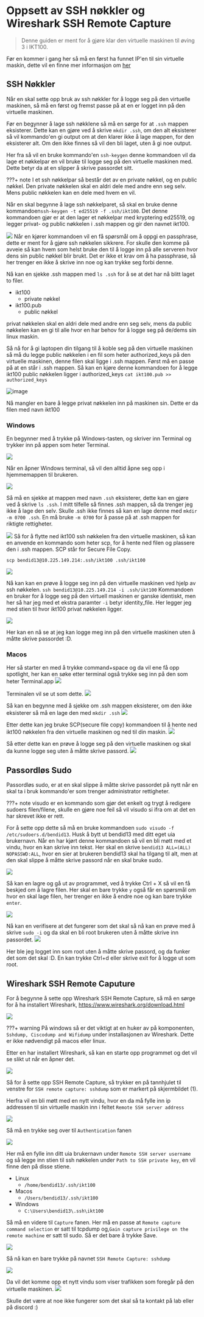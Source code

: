 # Oppsett av SSH nøkkler og Wireshark SSH Remote Capture
> Denne guiden er ment for å gjøre klar den virtuelle maskinen til øving 3 i IKT100.

Før en kommer i gang her så må en først ha funnet IP'en til sin virtuelle maskin, dette vil en finne mer informasjon om [her](../vm.md)


## SSH Nøkkler
Når en skal sette opp bruk av ssh nøkkler for å logge seg på den virtuelle maskinen, så må en først og fremst passe på at en er logget inn på den virtuelle maskinen.

Før en begynner å lage ssh nøkklene så må en sørge for at ``.ssh`` mappen eksisterer. Dette kan en gjøre ved å skrive ``mkdir .ssh``, om den alt eksisterer så vil kommando'en gi output om at den klarer ikke å lage mappen, for den eksisterer alt. Om den ikke finnes så vil den bli laget, uten å gi noe output.

Her fra så vil en bruke kommando'en ``ssh-keygen`` denne kommandoen vil da lage et nøkkelpar en vil bruke til logge seg på den virtuelle maskinen med. Dette betyr da at en slipper å skrive passordet sitt.

???+ note
    I et ssh nøkkelpar så består det av en private nøkkel, og en public nøkkel. Den private nøkkelen skal en aldri dele med andre enn seg selv. Mens public nøkkelen kan en dele med hvem en vil.

Når en skal begynne å lage ssh nøkkelparet, så skal en bruke denne kommandoen``ssh-keygen -t ed25519 -f .ssh/ikt100``.
Det denne kommandoen gjør er at den lager et nøkkelpar med kryptering ed25519, og legger privat- og public nøkkelen i .ssh mappen og gir den navnet ikt100.

![](./assets/2024-09-25-15-06-02.png)
Når en kjører kommandoen vil en få spørsmål om å oppgi en passphrase, dette er ment for å gjøre ssh nøkkelen sikkrere. For skulle den komme på avveie så kan hvem som helst bruke den til å logge inn på alle serveren hvor dens sin public nøkkel blir brukt. Det er ikke et krav om å ha passphrase, så her trenger en ikke å skrive inn noe og kan trykke seg forbi denne.

Nå kan en sjekke .ssh mappen med ``ls .ssh`` for å se at det har nå blitt laget to filer.

- ikt100
    - private nøkkel
- ikt100.pub
    - public nøkkel

privat nøkkelen skal en aldri dele med andre enn seg selv, mens da public nøkkelen kan en gi til alle hvor en har behov for å logge seg på de/dems sin linux maskin.

Så nå for å gi laptopen din tilgang til å koble seg på den virtuelle maskinen så må du legge public nøkkelen i en fil som heter authorized_keys på den virtuelle maskinen, denne filen skal ligge i .ssh mappen. Først må en passe på at en står i .ssh mappen. Så kan en kjøre denne kommandoen for å legge ikt100 public nøkkelen ligger i authorized_keys  ``cat ikt100.pub >> authorized_keys``

![image](https://github.com/user-attachments/assets/24d0b5ef-b2e3-440e-a8e0-95459c82aab4)


Nå mangler en bare å legge privat nøkkelen inn på maskinen sin. Dette er da filen med navn ikt100

### Windows
En begynner med å trykke på Windows-tasten, og skriver inn Terminal og trykker inn på appen som heter Terminal.

![](./assets/2024-09-26-11-08-51.png)

Når en åpner Windows terminal, så vil den alltid åpne seg opp i hjemmemappen til brukeren.

![](./assets/2024-09-26-11-11-15.png)

Så må en sjekke at mappen med navn ``.ssh`` eksisterer, dette kan en gjøre ved å skrive ``ls .ssh``. I mitt tilfelle så finnes .ssh mappen, så da trenger jeg ikke å lage den selv. Skulle .ssh ikke finnes så kan en lage denne med ``mkdir -m 0700 .ssh``. En må bruke ``-m 0700`` for å passe på at .ssh mappen for riktigte rettigheter.

![](./assets/2024-09-26-11-13-46.png)
Så for å flytte ned ikt100 ssh nøkkelen fra den virtuelle maskinen, så kan en anvende en kommando som heter scp, for å hente ned filen og plassere den i .ssh mappen. SCP står for Secure File Copy.

``scp bendid13@10.225.149.214:.ssh/ikt100 .ssh/ikt100``

![](./assets/2024-09-26-14-18-56.png)

Nå kan kan en prøve å logge seg inn på den virtuelle maskinen ved hjelp av ssh nøkkelen. ``ssh bendid13@10.225.149.214 -i .ssh/ikt100``
Kommandoen en bruker for å logge seg på den virtuell maskinen er ganske identiskt, men her så har jeg med et ekstra paramter ``-i`` betyr identity_file.  Her legger jeg med stien til hvor ikt100 privat nøkkelen ligger.

![](./assets/2024-09-26-14-25-19.png)

Her kan en nå se at jeg kan logge meg inn på den virtuelle maskinen uten å måtte skrive passordet :D.

### Macos

Her så starter en med å trykke command+space og da vil ene få opp spotlight, her kan en søke etter terminal også trykke seg inn på den som heter Terminal.app
![](./assets/2024-09-26-14-53-53.png)

Terminalen vil se ut som dette.
![](./assets/2024-09-26-14-54-50.png)

Så kan en begynne med å sjekke om .ssh mappen eksisterer, om den ikke eksisterer så må en lage den med ``mkdir .ssh``
![](./assets/2024-09-26-14-56-40.png)

Etter dette kan jeg bruke SCP(secure file copy) kommandoen til å hente ned ikt100 nøkkelen fra den virtuelle maskinen og ned til din maskin.
![](./assets/2024-09-26-15-06-37.png)


Så etter dette kan en prøve å logge seg på den virtuelle maskinen og skal da kunne logge seg uten å måtte skrive passord.
![](./assets/2024-09-26-15-21-26.png)

## Passordløs Sudo

Passordløs sudo, er at en skal slippe å måtte skrive passordet på nytt når en skal ta i bruk kommando'er som trenger administrator rettigheter.

???+ note
    visudo er en kommando som gjør det enkelt og trygt å redigere sudoers filen/filene, skulle en gjøre noe feil så vil visudo si ifra om at det en har skrevet ikke er rett.

For å sette opp dette så må en bruke kommandoen ``sudo visudo -f /etc/sudoers.d/bendid13``. Husk å bytt ut bendid13 med ditt eget uia brukernavn. Når en har kjørt denne kommandoen så vil en bli møtt med et vindu, hvor en kan skrive inn tekst. Her skal en skrive ``bendid13 ALL=(ALL) NOPASSWD:ALL``, hvor en sier at brukeren bendid13 skal ha tilgang til alt, men at den skal slippe å måtte skrive passord når en skal bruke sudo.

![](./assets/2024-09-26-13-12-59.png)

Så kan en lagre og gå ut av programmet, ved å trykke Ctrl + X så vil en få beskjed om å lagre filen. Her skal en bare trykke ``y`` også får en spørsmål om hvor en skal lage filen, her trenger en ikke å endre noe og kan bare trykke ``enter``.

![](./assets/2024-09-26-13-18-43.png)

Nå kan en verifisere at det fungerer som det skal så nå kan en prøve med å skrive ``sudo -i`` og da skal en bli root brukeren uten å måtte skrive inn passordet. 
![](./assets/2024-09-26-13-21-36.png)

Her ble jeg logget inn som root uten å måtte skrive passord, og da funker det som det skal :D. En kan trykke Ctrl+d eller skrive exit for å logge ut som root.


## Wireshark SSH Remote Caputure

For å begynne å sette opp Wireshark SSH Remote Capture, så må en sørge for å ha installert Wireshark, https://www.wireshark.org/download.html

![](./assets/2024-09-25-16-05-33.png)

???+ warning
    På windows så er det viktigt at en huker av på komponenten, ``Sshdump, Ciscodump and Wifidump`` under installasjonen av Wireshark. Dette er ikke nødvendigt på macos eller linux.

Etter en har installert Wireshark, så kan en starte opp programmet og det vil se slikt ut når en åpner det.

![](./assets/2024-09-25-16-09-43.png)

Så for å sette opp SSH Remote Capture, så trykker en på tannhjulet til venstre for ``SSH remote capture: sshdump`` som er markert på skjermbildet (1).

Herfra vil en bli møtt med en nytt vindu, hvor en da må fylle inn ip addressen til sin virtuelle maskin inn i feltet ``Remote SSH server address``


![](./assets/2024-09-25-16-21-36.png)

Så må en trykke seg over til ``Authentication`` fanen

![](./assets/2024-09-25-16-23-51.png)

Her må en fylle inn ditt uia brukernavn under ``Remote SSH server username`` og så legge inn stien til ssh nøkkelen under ``Path to SSH private key``, en vil finne den på disse stiene.

- Linux
    - ``/home/bendid13/.ssh/ikt100``
- Macos
    - ``/Users/bendid13/.ssh/ikt100``
- Windows
    - ``C:\Users\bendid13\.ssh\ikt100``

Så må en videre til ``Capture`` fanen.
Her må en passe at ``Remote capture command selection`` er satt til tcpdump og,``Gain capture privilege on the remote machine`` er satt til sudo.
 Så er det bare å trykke Save.

![](./assets/2024-09-25-16-50-19.png)


Så nå kan en bare trykke på navnet ``SSH Remote Capture: sshdump``

![](./assets/2024-09-25-16-52-07.png)

Da vil det komme opp et nytt vindu som viser trafikken som foregår på den virtuelle maskinen.
![](./assets/2024-09-26-15-24-11.png)


Skulle det være at noe ikke fungerer som det skal så ta kontakt på lab eller på discord :)
